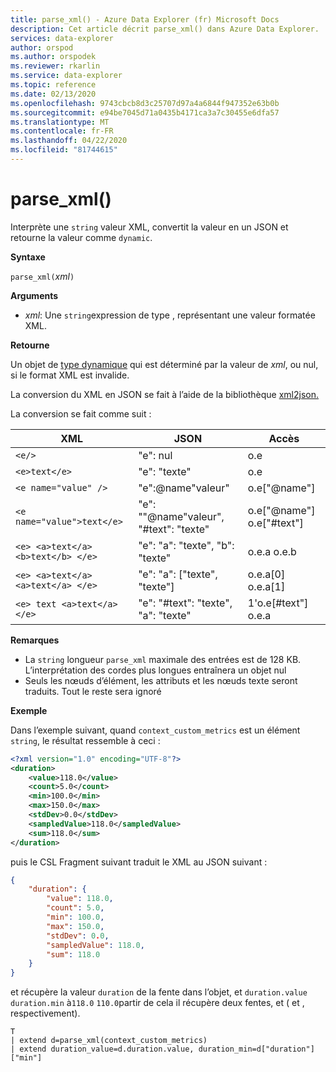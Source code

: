 ```yaml
---
title: parse_xml() - Azure Data Explorer (fr) Microsoft Docs
description: Cet article décrit parse_xml() dans Azure Data Explorer.
services: data-explorer
author: orspod
ms.author: orspodek
ms.reviewer: rkarlin
ms.service: data-explorer
ms.topic: reference
ms.date: 02/13/2020
ms.openlocfilehash: 9743cbcb8d3c25707d97a4a6844f947352e63b0b
ms.sourcegitcommit: e94be7045d71a0435b4171ca3a7c30455e6dfa57
ms.translationtype: MT
ms.contentlocale: fr-FR
ms.lasthandoff: 04/22/2020
ms.locfileid: "81744615"
---
```

# <a name="parse_xml"></a>parse_xml()

Interprète une `string` valeur XML, convertit la valeur en un JSON et retourne la valeur comme `dynamic`.

**Syntaxe**

`parse_xml(`*xml*`)`

**Arguments**

* *xml*: Une `string`expression de type , représentant une valeur formatée XML.

**Retourne**

Un objet de [type dynamique](./scalar-data-types/dynamic.md) qui est déterminé par la valeur de *xml*, ou nul, si le format XML est invalide.

La conversion du XML en JSON se fait à l’aide de la bibliothèque [xml2json.](https://github.com/Cheedoong/xml2json)

La conversion se fait comme suit :

XML                                |JSON                                            |Accès
-----------------------------------|------------------------------------------------|--------------         
`<e/>`                             | "e": nul                                  | o.e
`<e>text</e>`                      | "e": "texte"                                | o.e
`<e name="value" />`               | "e":@name"valeur"                     | o.e["@name"]
`<e name="value">text</e>`         | "e": ""@name"valeur", "#text": "texte" | o.e["@name"] o.e["#text"]
`<e> <a>text</a> <b>text</b> </e>` | "e": "a": "texte", "b": "texte"          | o.e.a o.e.b
`<e> <a>text</a> <a>text</a> </e>` | "e": "a": ["texte", "texte"]             | o.e.a[0] o.e.a[1]
`<e> text <a>text</a> </e>`        | "e": "#text": "texte", "a": "texte"      | 1'o.e[#text"] o.e.a

**Remarques**

* La `string` longueur `parse_xml` maximale des entrées est de 128 KB. L’interprétation des cordes plus longues entraînera un objet nul 
* Seuls les nœuds d’élément, les attributs et les nœuds texte seront traduits. Tout le reste sera ignoré
 
**Exemple**

Dans l’exemple suivant, quand `context_custom_metrics` est un élément `string`, le résultat ressemble à ceci : 

```xml
<?xml version="1.0" encoding="UTF-8"?>
<duration>
    <value>118.0</value>
    <count>5.0</count>
    <min>100.0</min>
    <max>150.0</max>
    <stdDev>0.0</stdDev>
    <sampledValue>118.0</sampledValue>
    <sum>118.0</sum>
</duration>
```

puis le CSL Fragment suivant traduit le XML au JSON suivant :

```json
{
    "duration": {
        "value": 118.0,
        "count": 5.0,
        "min": 100.0,
        "max": 150.0,
        "stdDev": 0.0,
        "sampledValue": 118.0,
        "sum": 118.0
    }
}
```

et récupère la valeur `duration` de la fente dans l’objet, et `duration.value` `duration.min` à`118.0` `110.0`partir de cela il récupère deux fentes, et ( et , respectivement).

```kusto
T
| extend d=parse_xml(context_custom_metrics) 
| extend duration_value=d.duration.value, duration_min=d["duration"]["min"]
```